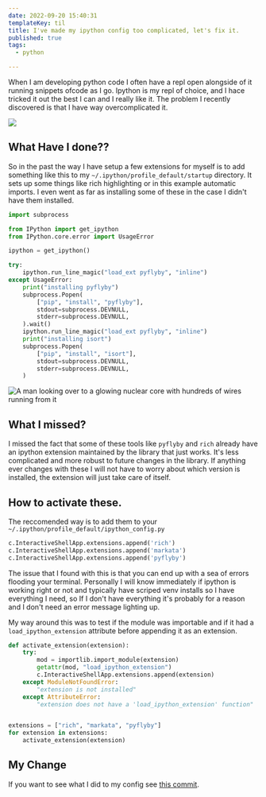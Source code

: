 ```yaml
---
date: 2022-09-20 15:40:31
templateKey: til
title: I've made my ipython config too complicated, let's fix it.
published: true
tags:
  - python

---
```


When I am developing python code I often have a repl open alongside of it
running snippets ofcode as I go.  Ipython is my repl of choice, and I hace
tricked it out the best I can and I really like it.  The problem I recently
discovered is that I have way overcomplicated it.

![](https://stable-diffusion.waylonwalker.com/000221.3407229670.webp)

## What Have I done??

So in the past the way I have setup a few extensions for myself is to add
something like this to my `~/.ipython/profile_default/startup` directory.  It
sets up some things like rich highlighting or in this example automatic
imports.  I even went as far as installing some of these in the case I didn't have them installed.

``` python
import subprocess

from IPython import get_ipython
from IPython.core.error import UsageError

ipython = get_ipython()

try:
    ipython.run_line_magic("load_ext pyflyby", "inline")
except UsageError:
    print("installing pyflyby")
    subprocess.Popen(
        ["pip", "install", "pyflyby"],
        stdout=subprocess.DEVNULL,
        stderr=subprocess.DEVNULL,
    ).wait()
    ipython.run_line_magic("load_ext pyflyby", "inline")
    print("installing isort")
    subprocess.Popen(
        ["pip", "install", "isort"],
        stdout=subprocess.DEVNULL,
        stderr=subprocess.DEVNULL,
    )
```

![A man looking over to a glowing nuclear core with hundreds of wires running from it](https://stable-diffusion.waylonwalker.com/000255.43782833.webp)

## What I missed?

I missed the fact that some of these tools like `pyflyby` and `rich` already
have an ipython extension maintained by the library that just works.  It's less
complicated and more robust to future changes in the library.  If anything ever
changes with these I will not have to worry about which version is installed,
the extension will just take care of itself.

## How to activate these.

The reccomended way is to add them to your
`~/.ipython/profile_default/ipython_config.py`

``` python
c.InteractiveShellApp.extensions.append('rich')
c.InteractiveShellApp.extensions.append('markata')
c.InteractiveShellApp.extensions.append('pyflyby')
```

The issue that I found with this is that you can end up with a sea of errors
flooding your terminal.  Personally I will know immediately if ipython is
working right or not and typically have scriped venv installs so I have
everything I need, so If I don't have everything it's probably for a reason and
I don't need an error message lighting up.

My way around this was to test if the module was importable and if it had a
`load_ipython_extension` attribute before appending it as an extension.

``` python
def activate_extension(extension):
    try:
        mod = importlib.import_module(extension)
        getattr(mod, "load_ipython_extension")
        c.InteractiveShellApp.extensions.append(extension)
    except ModuleNotFoundError:
        "extension is not installed"
    except AttributeError:
        "extension does not have a 'load_ipython_extension' function"


extensions = ["rich", "markata", "pyflyby"]
for extension in extensions:
    activate_extension(extension)

```

## My Change

If you want to see what I did to my config see [this commit](https://github.com/WaylonWalker/devtainer/commit/e83b65db8cc292e0de99f1089754e088d8e7e3ef).
